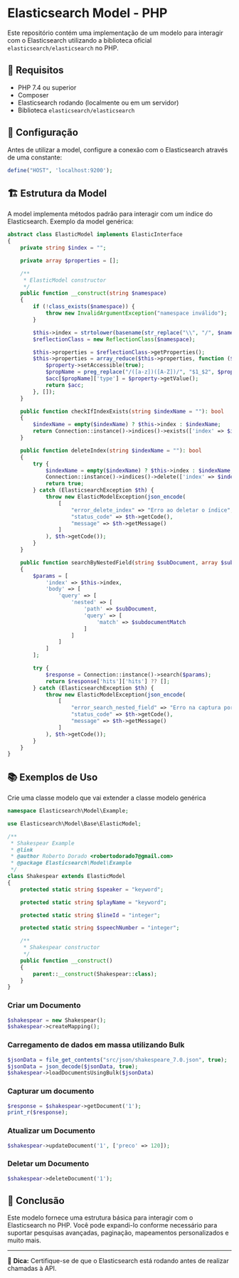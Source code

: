 # Elasticsearch Model - PHP

Este repositório contém uma implementação de um modelo para interagir com o Elasticsearch utilizando a biblioteca oficial `elasticsearch/elasticsearch` no PHP.

## 📌 Requisitos

- PHP 7.4 ou superior
- Composer
- Elasticsearch rodando (localmente ou em um servidor)
- Biblioteca `elasticsearch/elasticsearch`

## 🔧 Configuração

Antes de utilizar a model, configure a conexão com o Elasticsearch através de uma constante:

```php
define("HOST", 'localhost:9200');
```

## 🏗 Estrutura da Model

A model implementa métodos padrão para interagir com um índice do Elasticsearch. Exemplo da model genérica:

```php
abstract class ElasticModel implements ElasticInterface
{
    private string $index = "";

    private array $properties = [];

    /**
     * ElasticModel constructor
     */
    public function __construct(string $namespace)
    {
        if (!class_exists($namespace)) {
            throw new InvalidArgumentException("namespace inválido");
        }

        $this->index = strtolower(basename(str_replace("\\", "/", $namespace)));
        $reflectionClass = new ReflectionClass($namespace);

        $this->properties = $reflectionClass->getProperties();
        $this->properties = array_reduce($this->properties, function ($acc, $property) {
            $property->setAccessible(true);
            $propName = preg_replace("/([a-z])([A-Z])/", "$1_$2", $property->getName());
            $acc[$propName]['type'] = $property->getValue();
            return $acc;
        }, []);
    }

    public function checkIfIndexExists(string $indexName = ""): bool
    {
        $indexName = empty($indexName) ? $this->index : $indexName;
        return Connection::instance()->indices()->exists(['index' => $indexName])->asBool();
    }

    public function deleteIndex(string $indexName = ""): bool
    {
        try {
            $indexName = empty($indexName) ? $this->index : $indexName;
            Connection::instance()->indices()->delete(['index' => $indexName]);
            return true;
        } catch (ElasticsearchException $th) {
            throw new ElasticModelException(json_encode(
                [
                    "error_delete_index" => "Erro ao deletar o índice",
                    "status_code" => $th->getCode(),
                    "message" => $th->getMessage()
                ]
            ), $th->getCode());
        }
    }

    public function searchByNestedField(string $subDocument, array $subdocumentMatch): array
    {
        $params = [
            'index' => $this->index,
            'body' => [
                'query' => [
                    'nested' => [
                        'path' => $subDocument,
                        'query' => [
                            'match' => $subdocumentMatch
                        ]
                    ]
                ]
            ]
        ];

        try {
            $response = Connection::instance()->search($params);
            return $response['hits']['hits'] ?? [];
        } catch (ElasticsearchException $th) {
            throw new ElasticModelException(json_encode(
                [
                    "error_search_nested_field" => "Erro na captura por campo aninhado",
                    "status_code" => $th->getCode(),
                    "message" => $th->getMessage()
                ]
            ), $th->getCode());
        }
    }
}
```

## 📚 Exemplos de Uso

Crie uma classe modelo que vai extender a classe modelo genérica
```php
namespace Elasticsearch\Model\Example;

use Elasticsearch\Model\Base\ElasticModel;

/**
 * Shakespear Example
 * @link 
 * @author Roberto Dorado <robertodorado7@gmail.com>
 * @package Elasticsearch\Model\Example
 */
class Shakespear extends ElasticModel
{
    protected static string $speaker = "keyword";

    protected static string $playName = "keyword";

    protected static string $lineId = "integer";

    protected static string $speechNumber = "integer";

    /**
     * Shakespear constructor
     */
    public function __construct()
    {
        parent::__construct(Shakespear::class);
    }
}
```

### Criar um Documento
```php
$shakespear = new Shakespear();
$shakespear->createMapping();
```

### Carregamento de dados em massa utilizando Bulk
```php
$jsonData = file_get_contents("src/json/shakespeare_7.0.json", true);
$jsonData = json_decode($jsonData, true);
$shakespear->loadDocumentsUsingBulk($jsonData)
```

### Capturar um documento
```php
$response = $shakespear->getDocument('1');
print_r($response);
```

### Atualizar um Documento
```php
$shakespear->updateDocument('1', ['preco' => 120]);
```

### Deletar um Documento
```php
$shakespear->deleteDocument('1');
```

## 🚀 Conclusão

Este modelo fornece uma estrutura básica para interagir com o Elasticsearch no PHP. Você pode expandi-lo conforme necessário para suportar pesquisas avançadas, paginação, mapeamentos personalizados e muito mais.

---

📌 **Dica:** Certifique-se de que o Elasticsearch está rodando antes de realizar chamadas à API.
